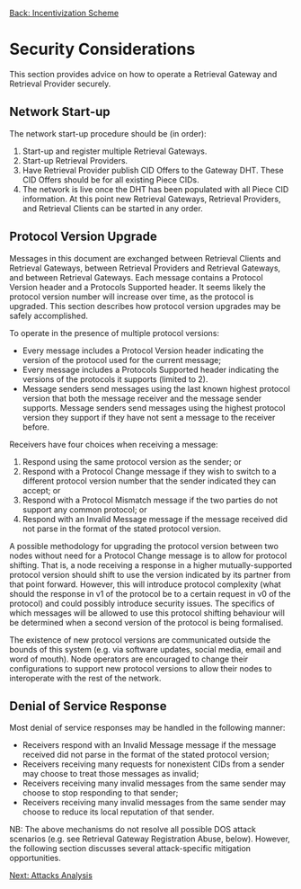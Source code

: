 [Back: Incentivization Scheme](incentivization.md)

# Security Considerations

This section provides advice on how to operate a Retrieval Gateway and Retrieval Provider securely.

## Network Start-up

The network start-up procedure should be (in order):

1. Start-up and register multiple Retrieval Gateways.
1. Start-up Retrieval Providers.
1. Have Retrieval Provider publish CID Offers to the Gateway DHT. These CID Offers should be for all existing Piece CIDs.
1. The network is live once the DHT has been populated with all Piece CID information. At this point new Retrieval Gateways, Retrieval Providers, and Retrieval Clients can be started in any order.

## Protocol Version Upgrade

Messages in this document are exchanged between Retrieval Clients and Retrieval Gateways, between Retrieval Providers and Retrieval Gateways, and between Retrieval Gateways. Each message contains a Protocol Version header and a Protocols Supported header. It seems likely the protocol version number will increase over time, as the protocol is upgraded. This section describes how protocol version upgrades may be safely accomplished.

To operate in the presence of multiple protocol versions: 

* Every message includes a Protocol Version header indicating the version of the protocol used for the current message;
* Every message includes a Protocols Supported header indicating the versions of the protocols it supports (limited to 2).
* Message senders send messages using the last known highest protocol version that both the message receiver and the message sender supports. Message senders send messages using the highest protocol version they support if they have not sent a message to the receiver before.

Receivers have four choices when receiving a message:

1. Respond using the same protocol version as the sender; or
1. Respond with a Protocol Change message if they wish to switch to a different protocol version number that the sender indicated they can accept; or
1. Respond with a Protocol Mismatch message if the two parties do not support any common protocol; or
1. Respond with an Invalid Message message if the message received did not parse in the format of the stated protocol version.

A possible methodology for upgrading the protocol version between two nodes without need for a Protocol Change message is to allow for protocol shifting. That is, a node receiving a response in a higher mutually-supported protocol version should shift to use the version indicated by its partner from that point forward. However, this will introduce protocol complexity (what should the response in v1 of the protocol be to a certain request in v0 of the protocol) and could possibly introduce security issues. The specifics of which messages will be allowed to use this protocol shifting behaviour will be determined when a second version of the protocol is being formalised. 

The existence of new protocol versions are communicated outside the bounds of this system (e.g. via software updates, social media, email and word of mouth). Node operators are encouraged to change their configurations to support new protocol versions to allow their nodes to interoperate with the rest of the network.

## Denial of Service Response

Most denial of service responses may be handled in the following manner:

* Receivers respond with an Invalid Message message if the message received did not parse in the format of the stated protocol version;
* Receivers receiving many requests for nonexistent CIDs from a sender may choose to treat those messages as invalid;
* Receivers receiving many invalid messages from the same sender may choose to stop responding to that sender;
* Receivers receiving many invalid messages from the same sender may choose to reduce its local reputation of that sender.

NB: The above mechanisms do not resolve all possible DOS attack scenarios (e.g. see Retrieval Gateway Registration Abuse, below). However, the following section discusses several attack-specific mitigation opportunities.


[Next: Attacks Analysis](attacksanalysis.md)